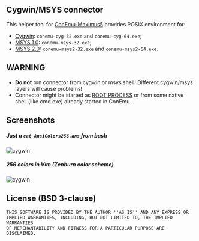 ﻿## Cygwin/MSYS connector
This helper tool for [ConEmu-Maximus5](https://conemu.github.io)
provides POSIX environment for:

* [Cygwin](https://www.cygwin.com/): `conemu-cyg-32.exe` and `conemu-cyg-64.exe`;
* [MSYS 1.0](http://www.mingw.org/wiki/msys): `conemu-msys-32.exe`;
* [MSYS 2.0](https://msys2.github.io/): `conemu-msys2-32.exe` and `conemu-msys2-64.exe`.


## WARNING

* **Do not** run connector from cygwin or msys shell! Different cygwin/msys layers will cause problems!
* Connector might be started as [ROOT PROCESS](https://conemu.github.io/en/RootProcess.html) or from some native shell (like cmd.exe) already started in ConEmu.


## Screenshots
##### Just a `cat AnsiColors256.ans` from bash
![cygwin](https://github.com/Maximus5/cygwin-connector/wiki/cygwin-256colors.png)
##### 256 colors in Vim (Zenburn color scheme)
![cygwin](https://github.com/Maximus5/cygwin-connector/wiki/cygwin-vim-zenburn.png)


## License (BSD 3-clause)
    THIS SOFTWARE IS PROVIDED BY THE AUTHOR ''AS IS'' AND ANY EXPRESS OR
    IMPLIED WARRANTIES, INCLUDING, BUT NOT LIMITED TO, THE IMPLIED WARRANTIES
    OF MERCHANTABILITY AND FITNESS FOR A PARTICULAR PURPOSE ARE DISCLAIMED.
